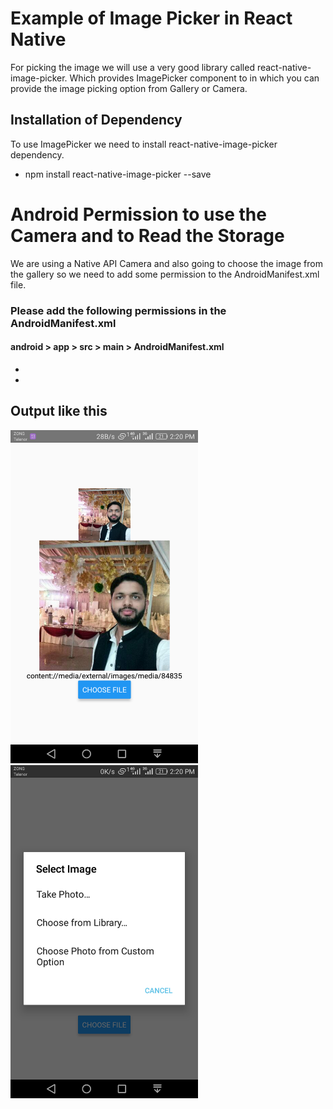 # Example of Image Picker in React Native

For picking the image we will use a very good library called react-native-image-picker. 
Which provides ImagePicker component to in which you can provide the image picking option
from Gallery or Camera.

## Installation of Dependency
To use ImagePicker we need to install react-native-image-picker dependency.
* npm install react-native-image-picker --save

# Android Permission to use the Camera and to Read the Storage
We are using a Native API Camera and also going to choose the image from the gallery so we need to add some permission to the AndroidManifest.xml file.
### Please add the following permissions in the AndroidManifest.xml
#### android > app > src > main > AndroidManifest.xml 

* <uses-permission android:name="android.permission.CAMERA"/>
* <uses-permission android:name="android.permission.WRITE_EXTERNAL_STORAGE"/>

## Output like this

<img src="Screenshot/2.png" width="300" >
<img src="Screenshot/1.png" width="300" >
